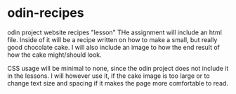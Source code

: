 # odin-recipes
odin project website recipes "lesson"
THe assignment will include an html file.
Inside of it will be a recipe written on how to make a small, but really good chocolate cake.
I will also include an image to how the end result of how the cake might/should look.

CSS usage will be minimal to none, since the odin project does not include it in the lessons.
I will however use it, if the cake image is too large or to change text size and spacing if it makes the page more comfortable to read.

